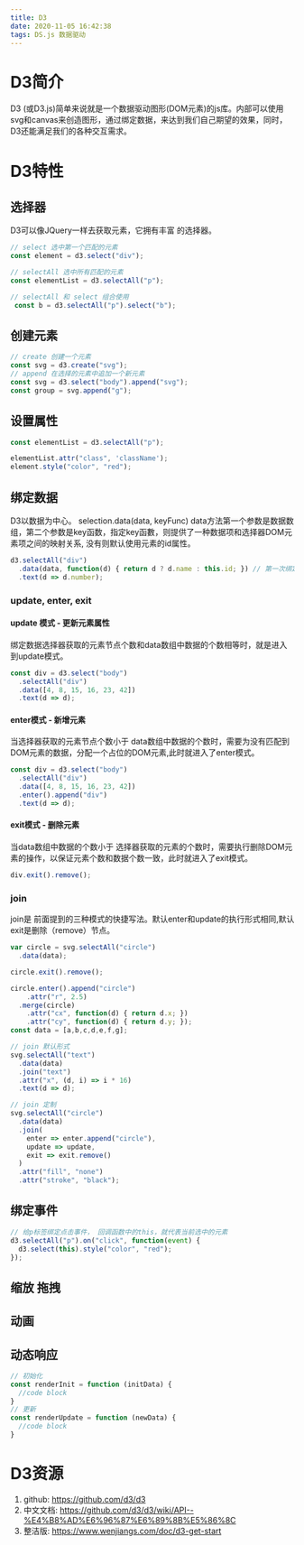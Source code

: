 ```yaml
---
title: D3
date: 2020-11-05 16:42:38
tags: DS.js 数据驱动
---
```


# D3简介
D3 (或D3.js)简单来说就是一个数据驱动图形(DOM元素)的js库。内部可以使用svg和canvas来创造图形，通过绑定数据，来达到我们自己期望的效果，同时，D3还能满足我们的各种交互需求。

# D3特性
## 选择器
D3可以像JQuery一样去获取元素，它拥有丰富 的选择器。
```js
// select 选中第一个匹配的元素
const element = d3.select("div");

// selectAll 选中所有匹配的元素
const elementList = d3.selectAll("p");

// selectAll 和 select 组合使用
 const b = d3.selectAll("p").select("b");
```

## 创建元素
```js
// create 创建一个元素
const svg = d3.create("svg");
// append 在选择的元素中追加一个新元素
const svg = d3.select("body").append("svg");
const group = svg.append("g");
```

## 设置属性
```js
const elementList = d3.selectAll("p");

elementList.attr("class", 'className');
element.style("color", "red");
```

## 绑定数据
D3以数据为中心。
selection.data(data, keyFunc)
data方法第一个参数是数据数组，第二个参数是key函数，指定key函數，则提供了一种数据项和选择器DOM元素项之间的映射关系, 没有则默认使用元素的id属性。
```js
d3.selectAll("div")
  .data(data, function(d) { return d ? d.name : this.id; }) // 第一次绑定数据时，d为null，根据元素的id属性绑定。
  .text(d => d.number);
```
###  update, enter, exit
#### update 模式 - 更新元素属性
绑定数据选择器获取的元素节点个数和data数组中数据的个数相等时，就是进入到update模式。
```js
const div = d3.select("body")
  .selectAll("div")
  .data([4, 8, 15, 16, 23, 42])
  .text(d => d);
```
#### enter模式 - 新增元素
当选择器获取的元素节点个数小于 data数组中数据的个数时，需要为没有匹配到DOM元素的数据，分配一个占位的DOM元素,此时就进入了enter模式。
```js
const div = d3.select("body")
  .selectAll("div")
  .data([4, 8, 15, 16, 23, 42])
  .enter().append("div")
  .text(d => d);
```
#### exit模式 - 删除元素
当data数组中数据的个数小于 选择器获取的元素的个数时，需要执行删除DOM元素的操作，以保证元素个数和数据个数一致，此时就进入了exit模式。
```js
div.exit().remove();
```
### join
join是 前面提到的三种模式的快捷写法。默认enter和update的执行形式相同,默认exit是删除（remove）节点。
```js
var circle = svg.selectAll("circle")
  .data(data);

circle.exit().remove();

circle.enter().append("circle")
    .attr("r", 2.5)
  .merge(circle)
    .attr("cx", function(d) { return d.x; })
    .attr("cy", function(d) { return d.y; });
const data = [a,b,c,d,e,f,g];

// join 默认形式
svg.selectAll("text")
  .data(data)
  .join("text")
  .attr("x", (d, i) => i * 16)
  .text(d => d);

// join 定制
svg.selectAll("circle")
  .data(data)
  .join(
    enter => enter.append("circle"),
    update => update,
    exit => exit.remove()
  )
  .attr("fill", "none")
  .attr("stroke", "black");


```
## 绑定事件
```js
// 给p标签绑定点击事件， 回调函数中的this，就代表当前选中的元素
d3.selectAll("p").on("click", function(event) {
  d3.select(this).style("color", "red");
});
```
## 缩放 拖拽
## 动画
## 动态响应
```js
// 初始化
const renderInit = function (initData) {
  //code block 
}
// 更新
const renderUpdate = function (newData) {
  //code block 
}
```
# D3资源
1. github: https://github.com/d3/d3
2. 中文文档: https://github.com/d3/d3/wiki/API--%E4%B8%AD%E6%96%87%E6%89%8B%E5%86%8C
2. 整洁版: https://www.wenjiangs.com/doc/d3-get-start